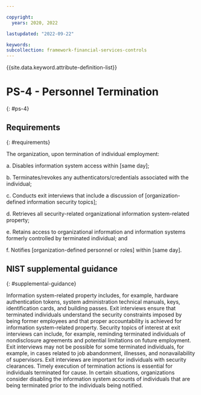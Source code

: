 ```yaml
---

copyright:
  years: 2020, 2022

lastupdated: "2022-09-22"

keywords: 
subcollection: framework-financial-services-controls
---
```


{{site.data.keyword.attribute-definition-list}}

# PS-4 - Personnel Termination
{: #ps-4}

## Requirements
{: #requirements}

The organization, upon termination of individual employment:

a. Disables information system access within [same day];

b. Terminates/revokes any authenticators/credentials associated with the individual;

c. Conducts exit interviews that include a discussion of [organization-defined information security topics];

d. Retrieves all security-related organizational information system-related property;

e. Retains access to organizational information and information systems formerly controlled by terminated individual; and

f. Notifies [organization-defined personnel or roles] within [same day].

## NIST supplemental guidance
{: #supplemental-guidance}

Information system-related property includes, for example, hardware authentication tokens, system administration technical manuals, keys, identification cards, and building passes. Exit interviews ensure that terminated individuals understand the security constraints imposed by being former employees and that proper accountability is achieved for information system-related property. Security topics of interest at exit interviews can include, for example, reminding terminated individuals of nondisclosure agreements and potential limitations on future employment. Exit interviews may not be possible for some terminated individuals, for example, in cases related to job abandonment, illnesses, and nonavailability of supervisors. Exit interviews are important for individuals with security clearances. Timely execution of termination actions is essential for individuals terminated for cause. In certain situations, organizations consider disabling the information system accounts of individuals that are being terminated prior to the individuals being notified.

